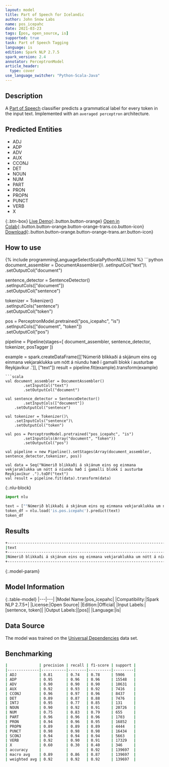 ```yaml
---
layout: model
title: Part of Speech for Icelandic
author: John Snow Labs
name: pos_icepahc
date: 2021-03-23
tags: [pos, open_source, is]
supported: true
task: Part of Speech Tagging
language: is
edition: Spark NLP 2.7.5
spark_version: 2.4
annotator: PerceptronModel
article_header:
  type: cover
use_language_switcher: "Python-Scala-Java"
---
```


## Description

A [Part of Speech](https://en.wikipedia.org/wiki/Part_of_speech) classifier predicts a grammatical label for every token in the input text. Implemented with an `averaged perceptron` architecture.

## Predicted Entities

- ADJ
- ADP
- ADV
- AUX
- CCONJ
- DET
- NOUN
- NUM
- PART
- PRON
- PROPN
- PUNCT
- VERB
- X

{:.btn-box}
[Live Demo](https://demo.johnsnowlabs.com/public/GRAMMAR_EN/){:.button.button-orange}
[Open in Colab](https://colab.research.google.com/github/JohnSnowLabs/spark-nlp-workshop/blob/master/tutorials/streamlit_notebooks/GRAMMAR_EN.ipynb){:.button.button-orange.button-orange-trans.co.button-icon}
[Download](https://s3.amazonaws.com/auxdata.johnsnowlabs.com/public/models/pos_icepahc_is_2.7.5_2.4_1616509019245.zip){:.button.button-orange.button-orange-trans.arr.button-icon}

## How to use



<div class="tabs-box" markdown="1">
{% include programmingLanguageSelectScalaPythonNLU.html %}
```python
document_assembler = DocumentAssembler()\
  .setInputCol("text")\
  .setOutputCol("document")

sentence_detector = SentenceDetector()\
  .setInputCols(["document"])\
  .setOutputCol("sentence")

tokenizer = Tokenizer()\
    .setInputCols("sentence")\
    .setOutputCol("token")

pos = PerceptronModel.pretrained("pos_icepahc", "is")\
  .setInputCols(["document", "token"])\
  .setOutputCol("pos")

pipeline = Pipeline(stages=[
  document_assembler,
  sentence_detector,
  tokenizer,
  posTagger
])

example = spark.createDataFrame([['Númerið blikkaði á skjánum eins og einmana vekjaraklukka um nótt á níundu hæð í gamalli blokk í austurbæ Reykjavíkur .']], ["text"])
result = pipeline.fit(example).transform(example)
```
```scala
val document_assembler = DocumentAssembler()
        .setInputCol("text")
        .setOutputCol("document")

val sentence_detector = SentenceDetector()
        .setInputCols(["document"])
	.setOutputCol("sentence")

val tokenizer = Tokenizer()\
    .setInputCols("sentence")\
    .setOutputCol("token")

val pos = PerceptronModel.pretrained("pos_icepahc", "is")
        .setInputCols(Array("document", "token"))
        .setOutputCol("pos")

val pipeline = new Pipeline().setStages(Array(document_assembler, sentence_detector,tokenizer, pos))

val data = Seq("Númerið blikkaði á skjánum eins og einmana vekjaraklukka um nótt á níundu hæð í gamalli blokk í austurbæ Reykjavíkur .").toDF("text")
val result = pipeline.fit(data).transform(data)
```

{:.nlu-block}
```python
import nlu

text = [""Númerið blikkaði á skjánum eins og einmana vekjaraklukka um nótt á níundu hæð í gamalli blokk í austurbæ Reykjavíkur .""]
token_df = nlu.load('is.pos.icepahc').predict(text)
token_df
```
</div>

## Results

```bash
+----------------------------------------------------------------------------------------------------------------------+-----------------------------------------------------------------------------------------------------------------+
|text                                                                                                                  |result                                                                                                           |
+----------------------------------------------------------------------------------------------------------------------+-----------------------------------------------------------------------------------------------------------------+
|Númerið blikkaði á skjánum eins og einmana vekjaraklukka um nótt á níundu hæð í gamalli blokk í austurbæ Reykjavíkur .|[NOUN, VERB, ADP, NOUN, ADV, ADP, ADJ, NOUN, ADP, NOUN, ADP, ADJ, NOUN, ADP, ADJ, NOUN, ADP, PROPN, PROPN, PUNCT]|
+----------------------------------------------------------------------------------------------------------------------+-----------------------------------------------------------------------------------------------------------------+
```

{:.model-param}
## Model Information

{:.table-model}
|---|---|
|Model Name:|pos_icepahc|
|Compatibility:|Spark NLP 2.7.5+|
|License:|Open Source|
|Edition:|Official|
|Input Labels:|[sentence, token]|
|Output Labels:|[pos]|
|Language:|is|

## Data Source

The model was trained on the [Universal Dependencies](https://www.universaldependencies.org) data set.

## Benchmarking

```bash
|              | precision | recall | f1-score | support |
|--------------|-----------|--------|----------|---------|
| ADJ          | 0.81      | 0.74   | 0.78     | 5906    |
| ADP          | 0.95      | 0.96   | 0.96     | 15548   |
| ADV          | 0.90      | 0.90   | 0.90     | 10631   |
| AUX          | 0.92      | 0.93   | 0.92     | 7416    |
| CCONJ        | 0.96      | 0.97   | 0.96     | 8437    |
| DET          | 0.89      | 0.87   | 0.88     | 7476    |
| INTJ         | 0.95      | 0.77   | 0.85     | 131     |
| NOUN         | 0.90      | 0.92   | 0.91     | 20726   |
| NUM          | 0.75      | 0.83   | 0.79     | 655     |
| PART         | 0.96      | 0.96   | 0.96     | 1703    |
| PRON         | 0.94      | 0.96   | 0.95     | 16852   |
| PROPN        | 0.89      | 0.89   | 0.89     | 4444    |
| PUNCT        | 0.98      | 0.98   | 0.98     | 16434   |
| SCONJ        | 0.94      | 0.94   | 0.94     | 5663    |
| VERB         | 0.92      | 0.90   | 0.91     | 17329   |
| X            | 0.60      | 0.30   | 0.40     | 346     |
| accuracy     |           |        | 0.92     | 139697  |
| macro avg    | 0.89      | 0.86   | 0.87     | 139697  |
| weighted avg | 0.92      | 0.92   | 0.92     | 139697  |
```